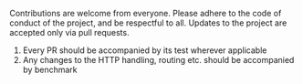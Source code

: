 Contributions are welcome from everyone. Please adhere to the code of conduct of the project, and be respectful to all.
Updates to the project are accepted only via pull requests. 

1. Every PR should be accompanied by its test wherever applicable
2. Any changes to the HTTP handling, routing etc. should be accompanied by benchmark
